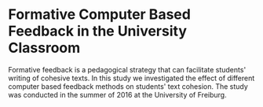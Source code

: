 # Formative Computer Based Feedback in the University Classroom

Formative feedback is a pedagogical strategy that can facilitate students' writing of cohesive texts. In this study we investigated the effect of different computer based feedback methods on students' text cohesion. The study was conducted in the summer of 2016 at the University of Freiburg.